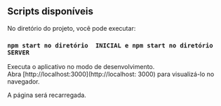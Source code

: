 
## Scripts disponíveis

No diretório do projeto, você pode executar:

### `npm start no diretório  INICIAL e npm start no diretório SERVER`

Executa o aplicativo no modo de desenvolvimento. <br />
Abra [http://localhost:3000](http://localhost: 3000) para visualizá-lo no navegador.

A página será recarregada. <br />

